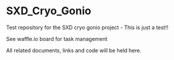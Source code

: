 # SXD_Cryo_Gonio
Test repository for the SXD cryo gonio project - This is just a test!!

See waffle.io board for task management

All related documents, links and code will be held here.
